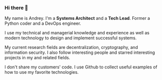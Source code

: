 ### Hi there 👋

My name is Andrey. I'm a **Systems Architect** and a **Tech Lead**. Former a Python coder and a DevOps engineer.

I use my technical and managerial knowledge and experience as well as modern technology to design and implement successful systems.

My current research fields are decentralization, cryptography, and information security. I also follow interesting people and starred interesting projects in my and related fields.

I don't share my customers' code. I use Github to collect useful examples of how to use my favorite technologies.

<!--
**ansmirnov/ansmirnov** is a ✨ _special_ ✨ repository because its `README.md` (this file) appears on your GitHub profile.

Here are some ideas to get you started:

- 🔭 I’m currently working on ...
- 🌱 I’m currently learning ...
- 👯 I’m looking to collaborate on ...
- 🤔 I’m looking for help with ...
- 💬 Ask me about ...
- 📫 How to reach me: ...
- 😄 Pronouns: ...
- ⚡ Fun fact: ...
-->

